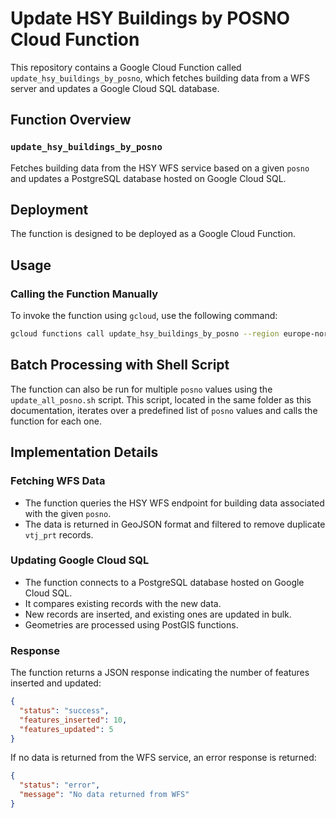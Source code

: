 # Update HSY Buildings by POSNO Cloud Function

This repository contains a Google Cloud Function called `update_hsy_buildings_by_posno`, which fetches building data from a WFS server and updates a Google Cloud SQL database.

## Function Overview

### `update_hsy_buildings_by_posno`

Fetches building data from the HSY WFS service based on a given `posno` and updates a PostgreSQL database hosted on Google Cloud SQL.

## Deployment

The function is designed to be deployed as a Google Cloud Function.

## Usage

### Calling the Function Manually

To invoke the function using `gcloud`, use the following command:

```bash
gcloud functions call update_hsy_buildings_by_posno --region europe-north1 --data '{"posno": "00100"}'
```

## Batch Processing with Shell Script

The function can also be run for multiple `posno` values using the `update_all_posno.sh` script. This script, located in the same folder as this documentation, iterates over a predefined list of `posno` values and calls the function for each one.

## Implementation Details

### Fetching WFS Data

* The function queries the HSY WFS endpoint for building data associated with the given `posno`.
* The data is returned in GeoJSON format and filtered to remove duplicate `vtj_prt` records.

### Updating Google Cloud SQL

* The function connects to a PostgreSQL database hosted on Google Cloud SQL.
* It compares existing records with the new data.
* New records are inserted, and existing ones are updated in bulk.
* Geometries are processed using PostGIS functions.

### Response

The function returns a JSON response indicating the number of features inserted and updated:

```json
{
  "status": "success",
  "features_inserted": 10,
  "features_updated": 5
}
```

If no data is returned from the WFS service, an error response is returned:

```json
{
  "status": "error",
  "message": "No data returned from WFS"
}
```